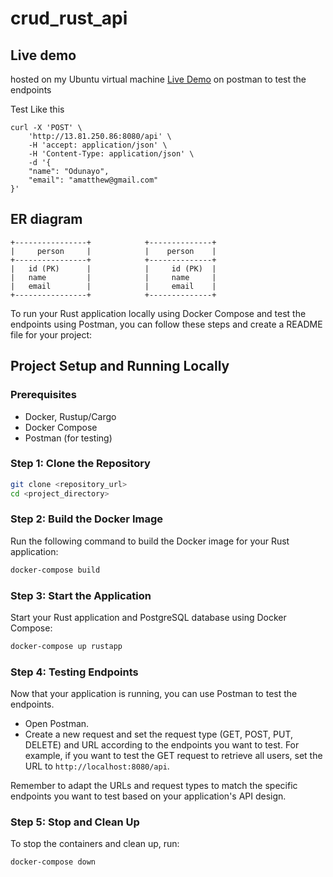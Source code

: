 # crud_rust_api
## Live demo 
hosted on my Ubuntu virtual machine [Live Demo](http://13.81.250.86:8080/api)
on postman to test the endpoints

Test Like this
``` 
curl -X 'POST' \
    'http://13.81.250.86:8080/api' \
    -H 'accept: application/json' \
    -H 'Content-Type: application/json' \
    -d '{
    "name": "Odunayo",
    "email": "amatthew@gmail.com"
}'
```


## ER diagram
```
+----------------+            +--------------+
|     person     |            |    person    |
+----------------+            +--------------+
|   id (PK)      |            |     id (PK)  |
|   name         |            |     name     |
|   email        |            |     email    |
+----------------+            +--------------+
```

To run your Rust application locally using Docker Compose and test the endpoints using Postman, you can follow these steps and create a README file for your project:

## Project Setup and Running Locally

### Prerequisites
- Docker, Rustup/Cargo
- Docker Compose
- Postman (for testing)

### Step 1: Clone the Repository
```bash
git clone <repository_url>
cd <project_directory>
```

### Step 2: Build the Docker Image
Run the following command to build the Docker image for your Rust application:

```bash
docker-compose build
```

### Step 3: Start the Application
Start your Rust application and PostgreSQL database using Docker Compose:

```bash
docker-compose up rustapp
```

### Step 4: Testing Endpoints
Now that your application is running, you can use Postman to test the endpoints.

- Open Postman.
- Create a new request and set the request type (GET, POST, PUT, DELETE) and URL according to the endpoints you want to test. For example, if you want to test the GET request to retrieve all users, set the URL to `http://localhost:8080/api`.

Remember to adapt the URLs and request types to match the specific endpoints you want to test based on your application's API design.

### Step 5: Stop and Clean Up
To stop the containers and clean up, run:

```bash
docker-compose down
```
